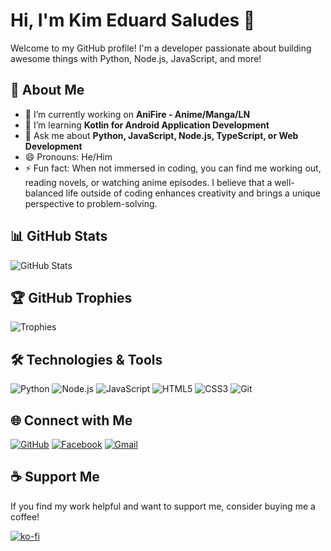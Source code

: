 # Hi, I'm Kim Eduard Saludes 👋

Welcome to my GitHub profile! I'm a developer passionate about building awesome things with Python, Node.js, JavaScript, and more!

## 🚀 About Me
- 🔭 I’m currently working on **AniFire - Anime/Manga/LN**
- 🌱 I’m learning **Kotlin for Android Application Development**
- 💬 Ask me about **Python, JavaScript, Node.js, TypeScript, or Web Development**
- 😄 Pronouns: He/Him
- ⚡ Fun fact: When not immersed in coding, you can find me working out, reading novels, or watching anime episodes. I believe that a well-balanced life outside of coding enhances creativity and brings a unique perspective to problem-solving.

## 📊 GitHub Stats
![GitHub Stats](https://github-readme-stats.vercel.app/api?username=FireFlyDeveloper&show_icons=true&theme=radical)

## 🏆 GitHub Trophies
![Trophies](https://github-profile-trophy.vercel.app/?username=FireFlyDeveloper&theme=radical&no-bg=true&no-frame=true)

## 🛠️ Technologies & Tools
<p align="left">
  <img src="https://img.shields.io/badge/Python-3776AB?style=for-the-badge&logo=python&logoColor=white" alt="Python" />
  <img src="https://img.shields.io/badge/Node.js-339933?style=for-the-badge&logo=node.js&logoColor=white" alt="Node.js" />
  <img src="https://img.shields.io/badge/JavaScript-F7DF1E?style=for-the-badge&logo=javascript&logoColor=black" alt="JavaScript" />
  <img src="https://img.shields.io/badge/HTML5-E34F26?style=for-the-badge&logo=html5&logoColor=white" alt="HTML5" />
  <img src="https://img.shields.io/badge/CSS3-1572B6?style=for-the-badge&logo=css3&logoColor=white" alt="CSS3" />
  <img src="https://img.shields.io/badge/Git-F05032?style=for-the-badge&logo=git&logoColor=white" alt="Git" />
</p>

## 🌐 Connect with Me
[![GitHub](https://img.shields.io/badge/GitHub-%2312100E.svg?style=for-the-badge&logo=github&logoColor=white)](https://github.com/FireFlyDeveloper)
[![Facebook](https://img.shields.io/badge/Facebook-%231877F2.svg?style=for-the-badge&logo=facebook&logoColor=white)](https://www.facebook.com/kimslds)
[![Gmail](https://img.shields.io/badge/Gmail-D14836?style=for-the-badge&logo=gmail&logoColor=white)](mailto:saludeskimdev@gmail.com)

## ☕ Support Me

If you find my work helpful and want to support me, consider buying me a coffee!

[![ko-fi](https://ko-fi.com/img/githubbutton_sm.svg)](https://ko-fi.com/fireflydeveloper)
